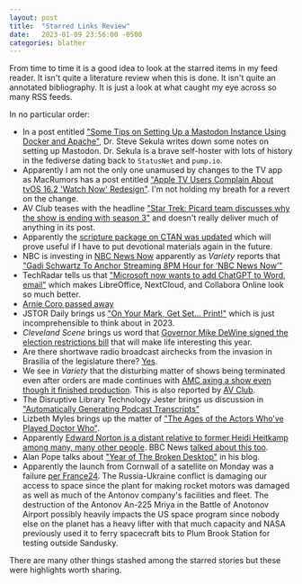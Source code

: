 ```yaml
---
layout: post
title:  "Starred Links Review"
date:   2023-01-09 23:56:00 -0500
categories: blather
---
```

From time to time it is a good idea to look at the starred items in my feed reader.  It isn't quite a literature review when this is done.  It isn't quite an annotated bibliography.  It is just a look at what caught my eye across so many RSS feeds.

In no particular order:

* In a post entitled ["Some Tips on Setting Up a Mastodon Instance Using Docker and Apache"](https://steve.cooleysekula.net/blog/2023/01/09/some-tips-on-setting-up-a-mastodon-instance-using-docker-and-apache/), Dr. Steve Sekula writes down some notes on setting up Mastodon.  Dr. Sekula is a brave self-hoster with lots of history in the fediverse dating back to `StatusNet` and `pump.io`.  
* Apparently I am not the only one unamused by changes to the TV app as MacRumors has a post entitled ["Apple TV Users Complain About tvOS 16.2 'Watch Now' Redesign"](https://www.macrumors.com/2023/01/09/tvos-16-2-watch-now-design-complaints/).  I'm not holding my breath for a revert on the change.  
* AV Club teases with the headline ["Star Trek: Picard team discusses why the show is ending with season 3"](https://www.avclub.com/star-trek-picard-team-why-show-ending-with-season-3-1849966879) and doesn't really deliver much of anything in its post.
* Apparently the [scripture package on CTAN was updated](https://www.ctan.org/ctan-ann/id/mailman.3032.1673290313.3715.ctan-ann@ctan.org) which will prove useful if I have to put devotional materials again in the future.  
* NBC is investing in [NBC News Now](https://www.nbcnews.com/now) apparently as *Variety* reports that ["Gadi Schwartz To Anchor Streaming 8PM Hour for ‘NBC News Now’"](https://variety.com/2023/tv/news/gadi-schwartz-nbc-news-streaming-anchor-1235482553/)
* TechRadar tells us that ["Microsoft now wants to add ChatGPT to Word, email"](https://www.techradar.com/news/microsoft-now-wants-to-add-chatgpt-to-word-email) which makes LibreOffice, NextCloud, and Collabora Online look so much better.
* [Arnie Coro passed away](https://mt-shortwave.blogspot.com/2023/01/radio-habana-cubas-arnaldo-arnie-coro.html)
* JSTOR Daily brings us ["On Your Mark, Get Set… Print!"](https://daily.jstor.org/on-your-mark-get-set-print/) which is just incomprehensible to think about in 2023.
* *Cleveland Scene* brings us word that [Governor Mike DeWine signed the election restrictions bill](https://www.clevescene.com/news/ohio-gov-mike-dewine-signs-citizenship-status-voter-id-bill-41182933) that will make life interesting this year.
* Are there shortwave radio broadcast airchecks from the invasion in Brasilia of the legislature there?  [Yes](https://swling.com/blog/2023/01/carlos-shortwave-art-and-recording-of-china-radio-international-invasion-of-brazilian-congress-january-8-2023/).
* We see in *Variety* that the disturbing matter of shows being terminated even after orders are made continues with [AMC axing a show even though it finished production](https://variety.com/2023/tv/news/pantheon-canceled-season-two-amc-plus-1235481759/).  This is also reported by [AV Club](https://www.avclub.com/amc-cancels-61st-street-tosses-already-filmed-second-s-1849960939).
* The Disruptive Library Technology Jester brings us discussion in ["Automatically Generating Podcast Transcripts"](https://dltj.org/article/generating-podcast-transcripts/)
* Lizbeth Myles brings up the matter of ["The Ages of the Actors Who’ve Played Doctor Who"](https://lmmyles.com/2023/01/06/the-ages-of-the-actors-whove-played-doctor-who/).
* Apparently [Edward Norton is a distant relative to former Heidi Heitkamp among many, many other people](https://www.avclub.com/edward-norton-related-to-pocahontas-1849953198).  BBC News [talked about this too](https://www.bbc.co.uk/news/world-us-canada-64158055).
* Alan Pope talks about ["Year of The Broken Desktop"](https://popey.com/blog/2023/01/year-of-the-broken-desktop/) in his blog.
* Apparently the launch from Cornwall of a satellite on Monday was a failure [per France24](https://www.france24.com/en/europe/20230110-virgin-orbit-s-groundbreaking-satellite-launch-ends-in-failure).  The Russia-Ukraine conflict is damaging our access to space since the plant for making rocket motors was damaged as well as much of the Antonov company's facilities and fleet.  The destruction of the Antonov An-225 Mriya in the Battle of Anotonov Airport possibly heavily impacts the US space program since nobody else on the planet has a heavy lifter with that much capacity and NASA previously used it to ferry spacecraft bits to Plum Brook Station for testing outside Sandusky.

There are many other things stashed among the starred stories but these were highlights worth sharing.
